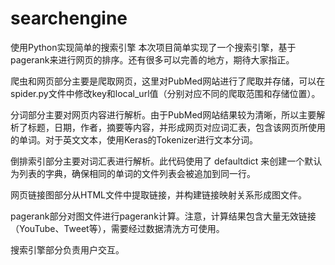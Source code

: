 # searchengine
使用Python实现简单的搜索引擎
本次项目简单实现了一个搜索引擎，基于pagerank来进行网页的排序。还有很多可以完善的地方，期待大家指正。

爬虫和网页部分主要是爬取网页，这里对PubMed网站进行了爬取并存储，可以在spider.py文件中修改key和local_url值（分别对应不同的爬取范围和存储位置）。

分词部分主要对网页内容进行解析。由于PubMed网站结果较为清晰，所以主要解析了标题，日期，作者，摘要等内容，并形成网页对应词汇表，包含该网页所使用的单词。对于英文文本，使用Keras的Tokenizer进行文本分词。

倒排索引部分主要对词汇表进行解析。此代码使用了 defaultdict 来创建一个默认为列表的字典，确保相同的单词的文件列表会被追加到同一行。

网页链接图部分从HTML文件中提取链接，并构建链接映射关系形成图文件。

pagerank部分对图文件进行pagerank计算。注意，计算结果包含大量无效链接（YouTube、Tweet等），需要经过数据清洗方可使用。

搜索引擎部分负责用户交互。
